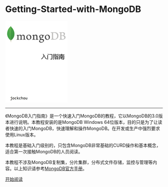 # Getting-Started-with-MongoDB
![书皮](./cover_small.jpg)


----------

《MongoDB入门指南》是一个快速入门MongoDB的教程，它以MongoDB的3.0版本进行说明。本教程安装的是MongoDB Windows 64位版本，目的只是为了让读者快速的入门MongoDB，快速理解和操作MongoDB。在开发或生产中强烈要求使用Linux版本。

本教程是基础入门级别的，只包含MongoDB非常基础的CURD操作和基本概念，适合第一次接触MongoDB的人员阅读。

本教程不涉及MongoDB复制集，分片集群，分布式文件存储，监控与管理等内容。以上知识请参考[MongoDB官方手册](http://docs.mongodb.org/manual/)。

[开始阅读](http://jockchou.gitbooks.io/getting-started-with-mongodb/content/)
